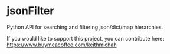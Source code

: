 # jsonFilter
Python API for searching and filtering json/dict/map hierarchies. 

If you would like to support this project, you can contribute here:
https://www.buymeacoffee.com/keithmichah
